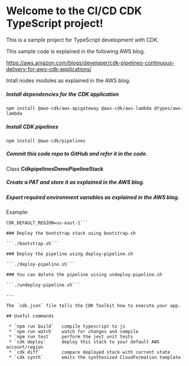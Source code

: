 # Welcome to the CI/CD CDK TypeScript project!

This is a sample project for TypeScript development with CDK.

This sample code is explained in the following AWS blog.

https://aws.amazon.com/blogs/developer/cdk-pipelines-continuous-delivery-for-aws-cdk-applications/

Intall nodes modules as explained in the AWS blog.

##### Install dependencies for the CDK application

```npm install @aws-cdk/aws-apigateway @aws-cdk/aws-lambda @types/aws-lambda```

##### Install CDK pipelines

```npm install @aws-cdk/pipelines```

##### Commit this code repo to GitHub and refer it in the code.

Class **CdkpipelinesDemoPipelineStack**

##### Create a PAT and store it as explained in the AWS blog.

##### Export required environment variables as explained in the AWS blog.
Example:

```CDK_DEFAULT_ACCOUNT=123456789012
CDK_DEFAULT_REGION=us-east-1```

### Deploy the bootstrap stack using bootstrap.sh

```./bootstrap.sh```

### Deploy the pipeline using deploy-pipeline.sh

```./deploy-pipeline.sh```

### You can delete the pipeline uising undeploy-pipeline.sh

```./undeploy-pipeline.sh```

---

The `cdk.json` file tells the CDK Toolkit how to execute your app.

## Useful commands

 * `npm run build`   compile typescript to js
 * `npm run watch`   watch for changes and compile
 * `npm run test`    perform the jest unit tests
 * `cdk deploy`      deploy this stack to your default AWS account/region
 * `cdk diff`        compare deployed stack with current state
 * `cdk synth`       emits the synthesized CloudFormation template
